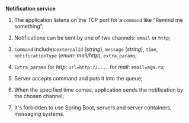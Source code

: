 **Notification service**

1. The application listens on the TCP port for a `command` like “Remind me something”;

2. Notifications can be sent by one of two channels: `email` or `http`;

3. `Command` includes:`externalId` (_string_), `message` (_string_), `time`, `notificationType` (_enum: mail/http_), `extra_params`;

4. `Extra_params` for _http_: `url=http://....` for _mail_: `email=a@a.ru`;

5. Server accepts command and puts it into the queue;

6. When the specified time comes, application sends the notification by the chosen channel;

7. It's forbidden to use Spring Boot, servers and server containers, messaging systems.
